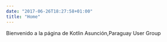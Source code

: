 ```yaml
---
date: "2017-06-26T18:27:58+01:00"
title: "Home"
---
```


Bienvenido a la página de Kotlin Asunción,Paraguay User Group

